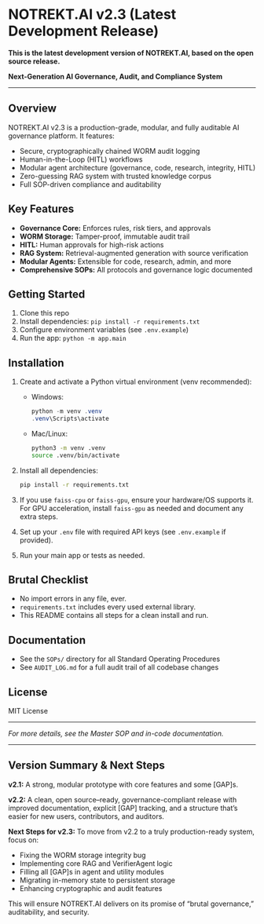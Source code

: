 # NOTREKT.AI v2.3 (Latest Development Release)

**This is the latest development version of NOTREKT.AI, based on the open source release.**

**Next-Generation AI Governance, Audit, and Compliance System**

---

## Overview
NOTREKT.AI v2.3 is a production-grade, modular, and fully auditable AI governance platform. It features:
- Secure, cryptographically chained WORM audit logging
- Human-in-the-Loop (HITL) workflows
- Modular agent architecture (governance, code, research, integrity, HITL)
- Zero-guessing RAG system with trusted knowledge corpus
- Full SOP-driven compliance and auditability

## Key Features
- **Governance Core:** Enforces rules, risk tiers, and approvals
- **WORM Storage:** Tamper-proof, immutable audit trail
- **HITL:** Human approvals for high-risk actions
- **RAG System:** Retrieval-augmented generation with source verification
- **Modular Agents:** Extensible for code, research, admin, and more
- **Comprehensive SOPs:** All protocols and governance logic documented

## Getting Started
1. Clone this repo
2. Install dependencies: `pip install -r requirements.txt`
3. Configure environment variables (see `.env.example`)
4. Run the app: `python -m app.main`

## Installation

1. Create and activate a Python virtual environment (venv recommended):
   - Windows:
     ```powershell
     python -m venv .venv
     .venv\Scripts\activate
     ```
   - Mac/Linux:
     ```bash
     python3 -m venv .venv
     source .venv/bin/activate
     ```

2. Install all dependencies:
   ```bash
   pip install -r requirements.txt
   ```

3. If you use `faiss-cpu` or `faiss-gpu`, ensure your hardware/OS supports it. For GPU acceleration, install `faiss-gpu` as needed and document any extra steps.

4. Set up your `.env` file with required API keys (see `.env.example` if provided).

5. Run your main app or tests as needed.

## Brutal Checklist
- No import errors in any file, ever.
- `requirements.txt` includes every used external library.
- This README contains all steps for a clean install and run.

## Documentation
- See the `SOPs/` directory for all Standard Operating Procedures
- See `AUDIT_LOG.md` for a full audit trail of all codebase changes

## License
MIT License

---

*For more details, see the Master SOP and in-code documentation.*

---

## Version Summary & Next Steps

**v2.1:** A strong, modular prototype with core features and some [GAP]s.

**v2.2:** A clean, open source–ready, governance-compliant release with improved documentation, explicit [GAP] tracking, and a structure that’s easier for new users, contributors, and auditors.

**Next Steps for v2.3:**
To move from v2.2 to a truly production-ready system, focus on:

- Fixing the WORM storage integrity bug
- Implementing core RAG and VerifierAgent logic
- Filling all [GAP]s in agent and utility modules
- Migrating in-memory state to persistent storage
- Enhancing cryptographic and audit features

This will ensure NOTREKT.AI delivers on its promise of “brutal governance,” auditability, and security.
